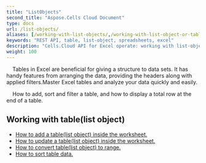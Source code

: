 ```yaml
---
title: "ListObjects"
second_title: "Aspose.Cells Cloud Document"
type: docs
url: /list-objects/
aliases: [/working-with-list-objects/,/working-with-list-object-or-table/]
keywords: "REST API, table, list-object, spreadsheets, excel"
description: "Cells.Cloud API for Excel operate: working with list-objects on an Excel file."
weight: 100
---
```


&nbsp;&nbsp;&nbsp;&nbsp;Tables in Excel are beneficial for giving a structure to data sets. It has handy features from arranging the data, providing the headers along with applied filters.Master Excel tables and analyze your data quickly and easily. 

&nbsp;&nbsp;&nbsp;&nbsp;How to add, sort and filter a table, and how to display a total row at the end of a table.

## Working with table(list object)
  
- [How to add a  table(list object) inside the worksheet.](/cells/add-a-list-object-or-table-inside-the-worksheet/)
- [How to update a table(list object) inside the worksheet.](/cells/update-a-list-object-or-table-inside-the-worksheet/)
- [How to convert table(list object) to range.](/cells/convert-list-object-or-table-to-range/)
- [How to sort table data.](/cells/sort-table-data/)
